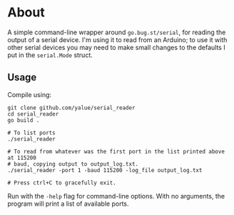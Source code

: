 About
=====

A simple command-line wrapper around `go.bug.st/serial`, for reading the
output of a serial device. I'm using it to read from an Arduino; to use it
with other serial devices you may need to make small changes to the defaults
I put in the `serial.Mode` struct.

Usage
-----

Compile using:

```
git clone github.com/yalue/serial_reader
cd serial_reader
go build .

# To list ports
./serial_reader

# To read from whatever was the first port in the list printed above at 115200
# baud, copying output to output_log.txt.
./serial_reader -port 1 -baud 115200 -log_file output_log.txt

# Press ctrl+C to gracefully exit.
```

Run with the `-help` flag for command-line options. With no arguments, the
program will print a list of available ports.

